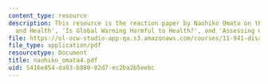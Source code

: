 ```yaml
---
content_type: resource
description: This resource is the reaction paper by Naohiko Omata on the topics 'Climate
  and Health', 'Is Global Warming Harmful to Health?', and 'Assessing Climate Stability'.
file: https://ol-ocw-studio-app-qa.s3.amazonaws.com/courses/11-941-disaster-vulnerability-and-resilience-spring-2005/5416e454da93b88082d7ec2ba2b5eebc_naohiko_omata4.pdf
file_type: application/pdf
resourcetype: Document
title: naohiko_omata4.pdf
uid: 5416e454-da93-b880-82d7-ec2ba2b5eebc
---
```

